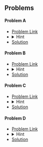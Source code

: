 ## Problems

#### Problem A
- [Problem Link](https://codeforces.com/contest/1872/problem/A)
- <details> <summary> Hint</summary>  Think about the difference of A and B</details>
- [Solution](https://github.com/khalid586/LIve-Virtual-Contests/blob/main/LIve%20Contests/CF%20Round%20895/CF%201872A.cpp)

#### Problem B
- [Problem Link](https://codeforces.com/contest/1872/problem/B)
- <details> <summary> Hint</summary>  Think about the time it takes to return to the point someone is starting from</details>
- [Solution](https://github.com/khalid586/LIve-Virtual-Contests/blob/main/LIve%20Contests/CF%20Round%20895/CF%201872B.cpp)

#### Problem C
- [Problem Link](https://codeforces.com/contest/1872/problem/C)
- <details> <summary> Hint</summary>If a number is non-prime then it will be definitely the sum of two numbers </details>
- [Solution](https://github.com/khalid586/LIve-Virtual-Contests/blob/main/LIve%20Contests/CF%20Round%20895/CF%201872C.cpp)

#### Problem D
- [Problem Link](https://codeforces.com/contest/1872/problem/D)
- <details> <summary> Hint</summary> Think about positions which will add to the sum and positions that will be subtracted from the sum and positions that are common. Then maximize the positive positions and minimize the negative positions.</details>
- [Solution](https://github.com/khalid586/LIve-Virtual-Contests/blob/main/LIve%20Contests/CF%20Round%20895/CF%201872D.cpp)